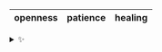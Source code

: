 | openness | patience | healing |
| :------: | :------: | :-----: |

<details>
  <summary>✨</summary>
  These words are chosen at random each day. New words will appear here tomorrow morning.
</details>